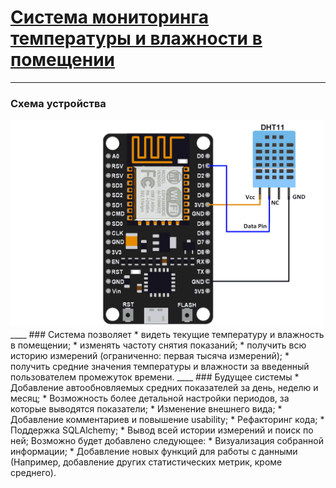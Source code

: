 # [Система мониторинга температуры и влажности в помещении](http://iuriier.pythonanywhere.com/)
____
### Схема устройства
<img src="./NodeMCU_DHT11_Interfacing.png" width="500">
____
### Система позволяет
* видеть текущие температуру и влажность в помещении;
* изменять частоту снятия показаний;
* получить всю историю измерений (ограниченно: первая тысяча измерений);
*	получить средние значения температуры и влажности за введенный пользователем промежуток времени.
____
### Будущее системы
* Добавление автообновляемых средних показателей за день, неделю и месяц;
* Возможность более детальной настройки периодов, за которые выводятся показатели;
* Изменение внешнего вида;
* Добавление комментариев  и повышение usability;
* Рефакторинг кода;
* Поддержка SQLAlchemy;
* Вывод всей истории измерений и поиск по ней;
Возможно будет добавлено следующее:
* Визуализация собранной информации;
* Добавление новых функций для работы с данными (Например, добавление других статистических метрик, кроме среднего).
